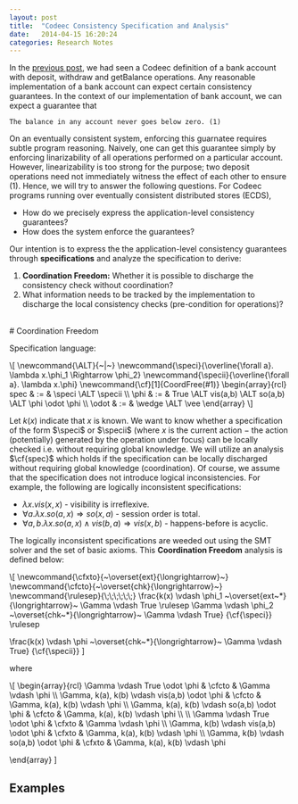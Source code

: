 ```yaml
---
layout: post
title:  "Codeec Consistency Specification and Analysis"
date:   2014-04-15 16:20:24
categories: Research Notes
---
```


In the [previous post][prev-post], we had seen a Codeec definition of a bank
account with deposit, withdraw and getBalance operations. Any reasonable
implementation of a bank account can expect certain consistency guarantees. In
the context of our implementation of bank account, we can expect a guarantee
that

	The balance in any account never goes below zero. (1)

On an eventually consistent system, enforcing this guarnatee requires subtle
program reasoning. Naively, one can get this guarantee simply by enforcing
linarizability of all operations performed on a particular account. However,
linearizability is too strong for the purpose; two deposit operations need not
immediately witness the effect of each other to ensure (1). Hence, we will try
to answer the following questions. For Codeec programs running over eventually
consistent distributed stores (ECDS),

* How do we precisely express the application-level consistency guarantees?
* How does the system enforce the guarantees?

Our intention is to express the the application-level consistency guarantees
through **specifications** and analyze the specification to derive:

1. **Coordination Freedom:** Whether it is possible to discharge the consistency check without
coordination?
2. What information needs to be tracked by the implementation to discharge the
local consistency checks (pre-condition for operations)?

</br>
# Coordination Freedom

Specification language:

<div>
\[
\newcommand{\ALT}{~|~}
\newcommand{\speci}{\overline{\forall a}. \lambda x.\phi_1 \Rightarrow \phi_2}
\newcommand{\specii}{\overline{\forall a}. \lambda x.\phi}
\newcommand{\cf}[1]{CoordFree(#1)}
\begin{array}{rcl}
spec & := 	&  \speci \ALT \specii \\
\phi & := 	& True \ALT vis(a,b) \ALT so(a,b) \ALT \phi \odot \phi \\
\odot & := & \wedge \ALT \vee
\end{array}
\]
</div>

Let $k(x)$ indicate that $x$ is known. We want to know whether a specification
of the form $\speci$ or $\specii$ (where $x$ is the current action $-$ the
action (potentially) generated by the operation under focus) can be locally
checked i.e. without requiring global knowledge. We will utilize an analysis
$\cf{spec}$ which holds if the specification can be locally discharged without
requiring global knowledge (coordination). Of course, we assume that the
specification does not introduce logical inconsistencies. For example, the
following are logically inconsistent specifications:

* $\lambda x. vis(x,x)$ - visibility is irreflexive.
* $\forall a. \lambda x.so(a,x) \Rightarrow so(x,a)$ - session order is total.
* $\forall a,b. \lambda x. so(a,x) \wedge vis (b,a) \Rightarrow vis(x,b)$ - happens-before is acyclic.

The logically inconsistent specifications are weeded out using the SMT solver
and the set of basic axioms. This **Coordination Freedom** analysis is defined
below:

<div>
\[
\newcommand{\cfxto}{~\overset{ext}{\longrightarrow}~}
\newcommand{\cfcto}{~\overset{chk}{\longrightarrow}~}
\newcommand{\rulesep}{\;\;\;\;\;\;}
\frac{k(x) \vdash \phi_1 ~\overset{ext~*}{\longrightarrow}~ \Gamma \vdash True \rulesep
      \Gamma \vdash \phi_2 ~\overset{chk~*}{\longrightarrow}~ \Gamma \vdash True}
     {\cf{\speci}} \rulesep

\frac{k(x) \vdash \phi ~\overset{chk~*}{\longrightarrow}~ \Gamma \vdash True}
     {\cf{\specii}}
\]
</div>

where

<div>
\[
\begin{array}{rcl}
\Gamma \vdash True \odot \phi & \cfcto & \Gamma \vdash \phi \\
\Gamma, k(a), k(b) \vdash vis(a,b) \odot \phi & \cfcto & \Gamma, k(a), k(b) \vdash \phi \\
\Gamma, k(a), k(b) \vdash so(a,b) \odot \phi & \cfcto & \Gamma, k(a), k(b) \vdash \phi \\ \\
\Gamma \vdash True \odot \phi & \cfxto & \Gamma \vdash \phi \\
\Gamma, k(b) \vdash vis(a,b) \odot \phi & \cfxto & \Gamma, k(a), k(b) \vdash \phi \\
\Gamma, k(b) \vdash so(a,b) \odot \phi & \cfxto & \Gamma, k(a), k(b) \vdash \phi

\end{array}
\]
</div>

## Examples

[prev-post]: http://multimlton.cs.purdue.edu/mML/Notes/research/notes/2014/04/10/Codeec-surface-language.html
